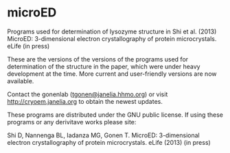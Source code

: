 microED
=======
Programs used for determination of lysozyme structure in Shi et al. (2013) MicroED: 3-dimensional electron crystallography of protein microcrystals. eLife (in press)

These are the versions of the versions of the programs used for determination of the structure in the paper, which were under heavy development at the time. More current and user-friendly versions are now available.

Contact the gonenlab (tgonen@janelia.hhmo.org) or visit http://cryoem.janelia.org to obtain the newest updates.

These programs are distributed under the GNU public license. If using these programs or any derivitave works please site:

Shi D, Nannenga BL, Iadanza MG, Gonen T. MicroED: 3-dimensional electron crystallography of protein microcrystals. eLife (2013) (in press)